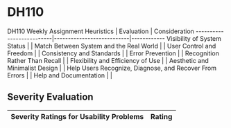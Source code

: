 # DH110
DH110 Weekly Assignment
Heuristics | Evaluation | Consideration 
--------------------------|---------------------------|------------
Visibility of System Status | |
Match Between System and the Real World | |
User Control and Freedom | |
Consistency and Standards | |
Error Prevention | |
Recognition Rather Than Recall | |
Flexibility and Efficiency of Use | |
Aesthetic and Minimalist Design | |
Help Users Recognize, Diagnose, and Recover From Errors | |
Help and Documentation | |
## **Severity Evaluation**
Severity Ratings for Usability Problems | Rating
--------------------------|---------------------------|


